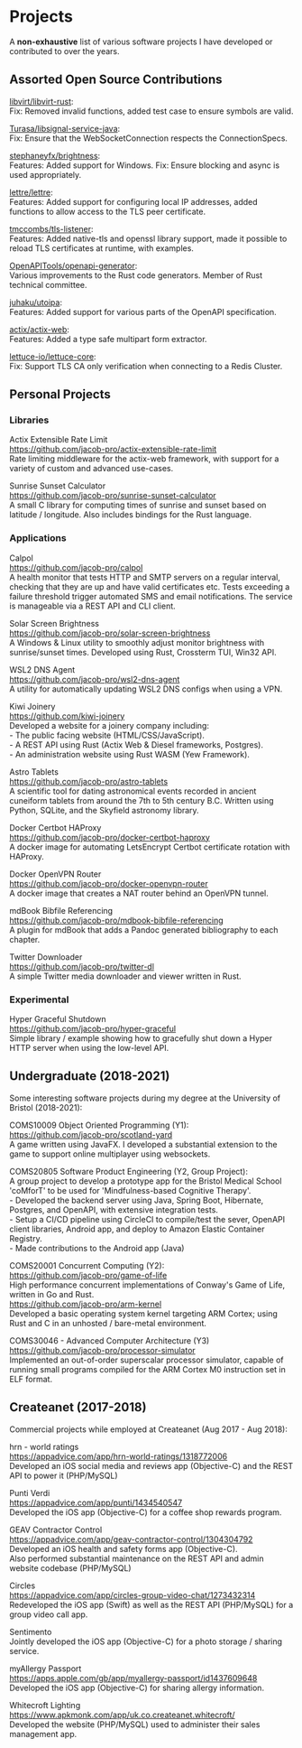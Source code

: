 # Projects

A **non-exhaustive** list of various software projects I have developed or contributed to over the years.

## Assorted Open Source Contributions

[libvirt/libvirt-rust](https://gitlab.com/libvirt/libvirt-rust/-/merge_requests/14): \
Fix: Removed invalid functions, added test case to ensure symbols are valid.

[Turasa/libsignal-service-java](https://github.com/Turasa/libsignal-service-java/pull/28): \
Fix: Ensure that the WebSocketConnection respects the ConnectionSpecs.

[stephaneyfx/brightness](https://github.com/stephaneyfx/brightness/pulls?q=is%3Amerged+author%3Ajacob-pro): \
Features: Added support for Windows. Fix: Ensure blocking and async is used appropriately.

[lettre/lettre](https://github.com/lettre/lettre/pulls?q=is%3Amerged+author%3Ajacob-pro): \
Features: Added support for configuring local IP addresses, added functions to allow access to the TLS peer certificate.

[tmccombs/tls-listener](https://github.com/tmccombs/tls-listener/pulls?q=is%3Amerged+author%3Ajacob-pro): \
Features: Added native-tls and openssl library support, made it possible to reload TLS certificates at runtime, with 
examples.

[OpenAPITools/openapi-generator](https://github.com/OpenAPITools/openapi-generator/pulls?q=is%3Amerged+author%3Ajacob-pro): \
Various improvements to the Rust code generators. Member of Rust technical committee.

[juhaku/utoipa](https://github.com/juhaku/utoipa/pulls?q=is%3Amerged+author%3Ajacob-pro): \
Features: Added support for various parts of the OpenAPI specification.

[actix/actix-web](https://github.com/actix/actix-web/pulls?q=is%3Amerged+author%3Ajacob-pro): \
Features: Added a type safe multipart form extractor.

[lettuce-io/lettuce-core](https://github.com/lettuce-io/lettuce-core/pulls?q=is%3Amerged+author%3Ajacob-pro): \
Fix: Support TLS CA only verification when connecting to a Redis Cluster.

## Personal Projects

### Libraries

Actix Extensible Rate Limit \
<https://github.com/jacob-pro/actix-extensible-rate-limit> \
Rate limiting middleware for the actix-web framework, with support for a variety of custom and advanced use-cases.

Sunrise Sunset Calculator \
<https://github.com/jacob-pro/sunrise-sunset-calculator> \
A small C library for computing times of sunrise and sunset based on latitude / longitude.
Also includes bindings for the Rust language.

### Applications

Calpol \
<https://github.com/jacob-pro/calpol> \
A health monitor that tests HTTP and SMTP servers on a regular interval, checking that they are up and have valid
certificates etc. Tests exceeding a failure threshold trigger automated SMS and email notifications. The service
is manageable via a REST API and CLI client.

Solar Screen Brightness \
<https://github.com/jacob-pro/solar-screen-brightness> \
A Windows & Linux utility to smoothly adjust monitor brightness with sunrise/sunset times.
Developed using Rust, Crossterm TUI, Win32 API.

WSL2 DNS Agent \
<https://github.com/jacob-pro/wsl2-dns-agent> \
A utility for automatically updating WSL2 DNS configs when using a VPN.

Kiwi Joinery \
<https://github.com/kiwi-joinery> \
Developed a website for a joinery company including: \
\- The public facing website (HTML/CSS/JavaScript). \
\- A REST API using Rust (Actix Web & Diesel frameworks, Postgres). \
\- An administration website using Rust WASM (Yew Framework).

Astro Tablets \
<https://github.com/jacob-pro/astro-tablets> \
A scientific tool for dating astronomical events recorded in ancient cuneiform tablets from around the 7th to 5th
century B.C.
Written using Python, SQLite, and the Skyfield astronomy library.

Docker Certbot HAProxy \
<https://github.com/jacob-pro/docker-certbot-haproxy> \
A docker image for automating LetsEncrypt Certbot certificate rotation with HAProxy.

Docker OpenVPN Router \
<https://github.com/jacob-pro/docker-openvpn-router> \
A docker image that creates a NAT router behind an OpenVPN tunnel.

mdBook Bibfile Referencing \
<https://github.com/jacob-pro/mdbook-bibfile-referencing> \
A plugin for mdBook that adds a Pandoc generated bibliography to each chapter.

Twitter Downloader \
<https://github.com/jacob-pro/twitter-dl> \
A simple Twitter media downloader and viewer written in Rust.

### Experimental

Hyper Graceful Shutdown \
<https://github.com/jacob-pro/hyper-graceful> \
Simple library / example showing how to gracefully shut down a Hyper HTTP server when using the low-level API.

## Undergraduate (2018-2021)

Some interesting software projects during my degree at the University of Bristol (2018-2021):

COMS10009 Object Oriented Programming (Y1): \
<https://github.com/jacob-pro/scotland-yard> \
A game written using JavaFX. I developed a substantial extension to the game to support online multiplayer using 
websockets.

COMS20805 Software Product Engineering (Y2, Group Project): \
A group project to develop a prototype app for the Bristol Medical School 'coMforT' to be used for 'Mindfulness-based 
Cognitive Therapy'. \
\- Developed the backend server using Java, Spring Boot, Hibernate, Postgres, and OpenAPI, with extensive integration tests. \
\- Setup a CI/CD pipeline using CircleCI to compile/test the sever, OpenAPI client libraries,  Android app, and deploy to Amazon Elastic Container Registry. \
\- Made contributions to the Android app (Java)

COMS20001 Concurrent Computing (Y2): \
<https://github.com/jacob-pro/game-of-life> \
High performance concurrent implementations of Conway's Game of Life, written in Go and Rust. \
<https://github.com/jacob-pro/arm-kernel> \
Developed a basic operating system kernel targeting ARM Cortex;
using Rust and C in an unhosted / bare-metal environment.

COMS30046 - Advanced Computer Architecture (Y3) \
<https://github.com/jacob-pro/processor-simulator> \
Implemented an out-of-order superscalar processor simulator, capable of running small programs compiled
for the ARM Cortex M0 instruction set in ELF format.

## Createanet (2017-2018)

Commercial projects while employed at Createanet (Aug 2017 - Aug 2018):

hrn - world ratings \
<https://appadvice.com/app/hrn-world-ratings/1318772006> \
Developed an iOS social media and reviews app (Objective-C) and the REST API to power it (PHP/MySQL)

Punti Verdi \
<https://appadvice.com/app/punti/1434540547> \
Developed the iOS app (Objective-C) for a coffee shop rewards program.

GEAV Contractor Control \
<https://appadvice.com/app/geav-contractor-control/1304304792> \
Developed an iOS health and safety forms app (Objective-C). \
Also performed substantial maintenance on the REST API and admin website codebase (PHP/MySQL)

Circles \
<https://appadvice.com/app/circles-group-video-chat/1273432314> \
Redeveloped the iOS app (Swift) as well as the REST API (PHP/MySQL) for a group video call app.

Sentimento \
Jointly developed the iOS app (Objective-C) for a photo storage / sharing service.

myAllergy Passport \
<https://apps.apple.com/gb/app/myallergy-passport/id1437609648> \
Developed the iOS app (Objective-C) for sharing allergy information.

Whitecroft Lighting \
<https://www.apkmonk.com/app/uk.co.createanet.whitecroft/> \
Developed the website (PHP/MySQL) used to administer their sales management app.
